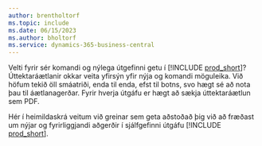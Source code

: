 ```yaml
---
author: brentholtorf
ms.topic: include
ms.date: 06/15/2023
ms.author: bholtorf
ms.service: dynamics-365-business-central
---
```

Velti fyrir sér komandi og nýlega útgefinni getu í [!INCLUDE [prod_short](prod_short.md)]? Úttektaráætlanir okkar veita yfirsýn yfir nýja og komandi möguleika. Við höfum tekið öll smáatriði, enda til enda, efst til botns, svo hægt sé að nota þau til áætlanagerðar. Fyrir hverja útgáfu er hægt að sækja úttektaráætlun sem PDF.

Hér í heimildaskrá veitum við greinar sem geta aðstoðað þig við að fræðast um nýjar og fyrirliggjandi aðgerðir í sjálfgefinni útgáfu [!INCLUDE [prod_short](prod_short.md)].
